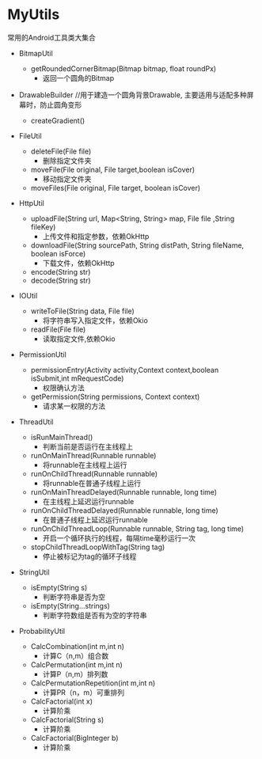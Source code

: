 # MyUtils
常用的Android工具类大集合

+ BitmapUtil
	+ getRoundedCornerBitmap(Bitmap bitmap, float roundPx)
	    - 返回一个圆角的Bitmap

+ DrawableBuilder
//用于建造一个圆角背景Drawable,
  主要适用与适配多种屏幕时，防止圆角变形
	+ createGradient()

+ FileUtil
	+ deleteFile(File file)
	    - 删除指定文件夹
	+ moveFile(File original, File target,boolean isCover)
	    - 移动指定文件夹
	+ moveFiles(File original, File target, boolean isCover)

+ HttpUtil
	+ uploadFile(String url, Map<String, String> map, File file ,String fileKey)
	    - 上传文件和指定参数，依赖OkHttp
	+ downloadFile(String sourcePath, String distPath, String fileName, boolean isForce)
		- 下载文件，依赖OkHttp
	+ encode(String str)
	+ decode(String str)

+ IOUtil
	+ writeToFile(String data, File file)
	    - 将字符串写入指定文件，依赖Okio
	+ readFile(File file)
	    - 读取指定文件,依赖Okio

+ PermissionUtil
	+ permissionEntry(Activity activity,Context context,boolean isSubmit,int mRequestCode)
	    - 权限确认方法
	+ getPermission(String permissions, Context context)
	    - 请求某一权限的方法

+ ThreadUtil
    + isRunMainThread()
        - 判断当前是否运行在主线程上
    + runOnMainThread(Runnable runnable)
        - 将runnable在主线程上运行
    + runOnChildThread(Runnable runnable)
        - 将runnable在普通子线程上运行
    + runOnMainThreadDelayed(Runnable runnable, long time)
        - 在主线程上延迟运行runnable
    + runOnChildThreadDelayed(Runnable runnable, long time)
        - 在普通子线程上延迟运行runnable
    + runOnChildThreadLoop(Runnable runnable, String tag, long time)
        - 开启一个循环执行的线程，每隔time毫秒运行一次
    + stopChildThreadLoopWithTag(String tag)
        - 停止被标记为tag的循环子线程

+ StringUtil
    + isEmpty(String s)
        - 判断字符串是否为空
    + isEmpty(String...strings)
        - 判断字符数组是否有为空的字符串

+ ProbabilityUtil
    + CalcCombination(int m,int n)
        - 计算C（n,m）组合数
    + CalcPermutation(int m,int n)
        - 计算P（n,m）排列数
    + CalcPermutationRepetition(int m,int n)
        - 计算PR（n，m）可重排列
    + CalcFactorial(int x)
        - 计算阶乘
    + CalcFactorial(String s)
        - 计算阶乘
    + CalcFactorial(BigInteger b)
        - 计算阶乘
